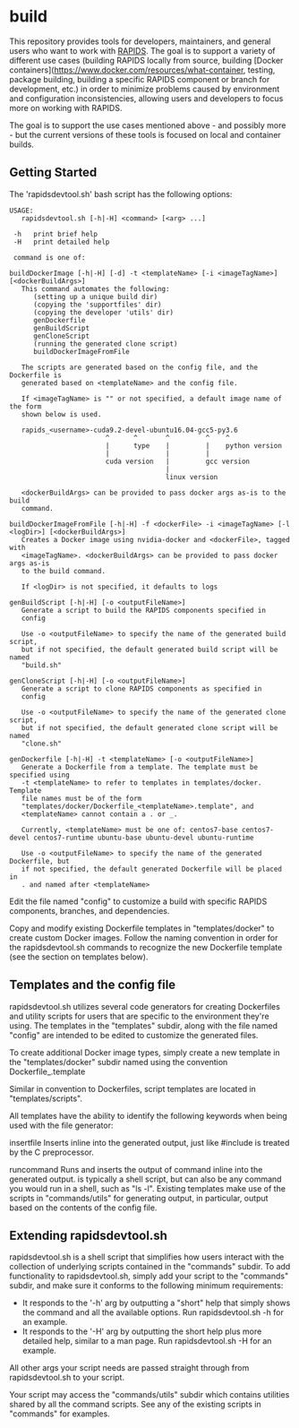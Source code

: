 # build

This repository provides tools for developers, maintainers, and general users who want to work with [RAPIDS](https://github.com/rapidsai). The goal is to support a variety of different use cases (building RAPIDS locally from source, building [Docker containers](https://www.docker.com/resources/what-container, testing, package building, building a specific RAPIDS component or branch for development, etc.) in order to minimize problems caused by environment and configuration inconsistencies, allowing users and developers to focus more on working with RAPIDS.

The goal is to support the use cases mentioned above - and possibly more - but the current versions of these tools is focused on local and container builds.


## Getting Started

The 'rapidsdevtool.sh' bash script has the following options:
```
USAGE:
   rapidsdevtool.sh [-h|-H] <command> [<arg> ...]

 -h   print brief help
 -H   print detailed help

 command is one of:

buildDockerImage [-h|-H] [-d] -t <templateName> [-i <imageTagName>] [<dockerBuildArgs>]
   This command automates the following:
      (setting up a unique build dir)
      (copying the 'supportfiles' dir)
      (copying the developer 'utils' dir)
      genDockerfile
      genBuildScript
      genCloneScript
      (running the generated clone script)
      buildDockerImageFromFile

   The scripts are generated based on the config file, and the Dockerfile is
   generated based on <templateName> and the config file.

   If <imageTagName> is "" or not specified, a default image name of the form
   shown below is used.

   rapids_<username>-cuda9.2-devel-ubuntu16.04-gcc5-py3.6
                        ^      ^       ^         ^    ^
                        |      type    |         |    python version
                        |              |         |
                        cuda version   |         gcc version
                                       |
                                       linux version

   <dockerBuildArgs> can be provided to pass docker args as-is to the build
   command.

buildDockerImageFromFile [-h|-H] -f <dockerFile> -i <imageTagName> [-l <logDir>] [<dockerBuildArgs>]
   Creates a Docker image using nvidia-docker and <dockerFile>, tagged with
   <imageTagName>. <dockerBuildArgs> can be provided to pass docker args as-is
   to the build command.

   If <logDir> is not specified, it defaults to logs

genBuildScript [-h|-H] [-o <outputFileName>]
   Generate a script to build the RAPIDS components specified in
   config

   Use -o <outputFileName> to specify the name of the generated build script,
   but if not specified, the default generated build script will be named
   "build.sh"

genCloneScript [-h|-H] [-o <outputFileName>]
   Generate a script to clone RAPIDS components as specified in
   config

   Use -o <outputFileName> to specify the name of the generated clone script,
   but if not specified, the default generated clone script will be named
   "clone.sh"

genDockerfile [-h|-H] -t <templateName> [-o <outputFileName>]
   Generate a Dockerfile from a template. The template must be specified using
   -t <templateName> to refer to templates in templates/docker. Template
   file names must be of the form
   "templates/docker/Dockerfile_<templateName>.template", and
   <templateName> cannot contain a . or _.

   Currently, <templateName> must be one of: centos7-base centos7-devel centos7-runtime ubuntu-base ubuntu-devel ubuntu-runtime

   Use -o <outputFileName> to specify the name of the generated Dockerfile, but
   if not specified, the default generated Dockerfile will be placed in
   . and named after <templateName>
```

Edit the file named "config" to customize a build with specific RAPIDS components, branches, and dependencies.

Copy and modify existing Dockerfile templates in "templates/docker" to create custom Docker images. Follow the naming convention in order for the rapidsdevtool.sh commands to recognize the new Dockerfile template (see the section on templates below).

## Templates and the config file

rapidsdevtool.sh utilizes several code generators for creating Dockerfiles and utility scripts for users that are specific to the environment they're using. The templates in the "templates" subdir, along with the file named "config" are intended to be edited to customize the generated files.

To create additional Docker image types, simply create a new template in the "templates/docker" subdir named using the convention Dockerfile_<imageName>.template

Similar in convention to Dockerfiles, script templates are located in "templates/scripts".

All templates have the ability to identify the following keywords when being used with the file generator:

insertfile <fileName>
   Inserts <fileName> inline into the generated output, just like #include is treated by the C preprocessor.
   
runcommand <command>
   Runs <command> and inserts the output of command inline into the generated output. <command> is typically a shell script, but can also be any command you would run in a shell, such as "ls -l".
   Existing templates make use of the scripts in "commands/utils" for generating output, in particular, output based on the contents of the config file.

## Extending rapidsdevtool.sh

rapidsdevtool.sh is a shell script that simplifies how users interact with the collection of underlying scripts contained in the "commands" subdir. To add functionality to rapidsdevtool.sh, simply add your script to the "commands" subdir, and make sure it conforms to the following minimum requirements:
* It responds to the '-h' arg by outputting a "short" help that simply shows the command and all the available options. Run rapidsdevtool.sh -h for an example.
* It responds to the '-H' arg by outputting the short help plus more detailed help, similar to a man page. Run rapidsdevtool.sh -H for an example.

All other args your script needs are passed straight through from rapidsdevtool.sh to your script.

Your script may access the "commands/utils" subdir which contains utilities shared by all the command scripts. See any of the existing scripts in "commands" for examples.
